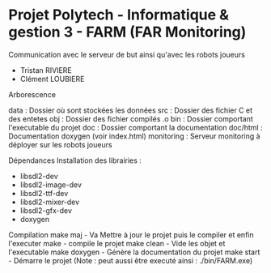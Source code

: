 # Projet Polytech - Informatique & gestion 3 - FARM (FAR Monitoring)

Communication avec le serveur de but ainsi qu'avec les robots joueurs

- Tristan RIVIERE
- Clément LOUBIERE

Arborescence

data : Dossier où sont stockées les données
src : Dossier des fichier C et des entetes
obj	: Dossier des fichier compilés .o
bin : Dossier comportant l'executable du projet
doc : Dossier comportant la documentation
doc/html : Documentation doxygen (voir index.html)
monitoring : Serveur monitoring à déployer sur les robots joueurs

Dépendances
Installation des librairies : 
- libsdl2-dev 
- libsdl2-image-dev 
- libsdl2-ttf-dev 
- libsdl2-mixer-dev
- libsdl2-gfx-dev
- doxygen 

Compilation
make maj  - Va Mettre à jour le projet puis le compiler et enfin l'executer
make - compile le projet
make clean - Vide les objet et l'executable
make doxygen - Génère la documentation du projet
make start - Démarre le projet (Note : peut aussi être executé ainsi : ./bin/FARM.exe)
